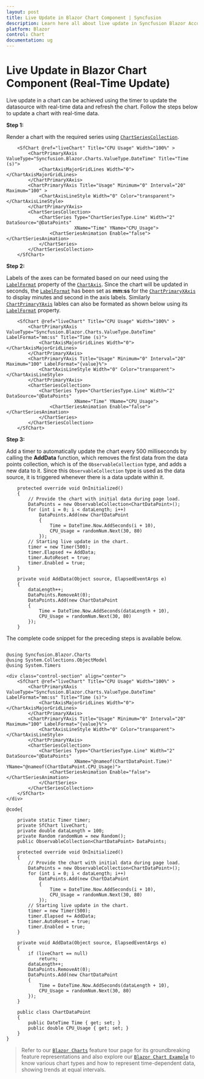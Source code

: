```yaml
---
layout: post
title: Live Update in Blazor Chart Component | Syncfusion
description: Learn here all about live update in Syncfusion Blazor Accumulation Chart component and more.
platform: Blazor
control: Chart
documentation: ug
---
```


<!-- markdownlint-disable MD036 -->

# Live Update in Blazor Chart Component (Real-Time Update)

Live update in a chart can be achieved using the timer to update the datasource with real-time data and refresh the chart. Follow the steps below to update a chart with real-time data.

**Step 1:**

Render a chart with the required series using [`ChartSeriesCollection`](https://help.syncfusion.com/cr/blazor/Syncfusion.Blazor.Charts.ChartSeriesCollection.html).

```razor
    <SfChart @ref="liveChart" Title="CPU Usage" Width="100%" >
        <ChartPrimaryXAxis ValueType="Syncfusion.Blazor.Charts.ValueType.DateTime" Title="Time (s)">
            <ChartAxisMajorGridLines Width="0"></ChartAxisMajorGridLines>
        </ChartPrimaryXAxis>
        <ChartPrimaryYAxis Title="Usage" Minimum="0" Interval="20" Maximum="100" >
            <ChartAxisLineStyle Width="0" Color="transparent"></ChartAxisLineStyle>
        </ChartPrimaryYAxis>
        <ChartSeriesCollection>
            <ChartSeries Type="ChartSeriesType.Line" Width="2" DataSource="@DataPoints"
                         XName="Time" YName="CPU_Usage">
                <ChartSeriesAnimation Enable="false"></ChartSeriesAnimation>
            </ChartSeries>
        </ChartSeriesCollection>
    </SfChart>
```

**Step 2:**

Labels of the axes can be formated based on our need using the [`LabelFormat`](https://help.syncfusion.com/cr/blazor/Syncfusion.Blazor.Charts.ChartCommonAxis.html#Syncfusion_Blazor_Charts_ChartCommonAxis_Format) property of the [`ChartAxis`](https://help.syncfusion.com/cr/blazor/Syncfusion.Blazor.Charts.ChartAxis.html). Since the chart will be updated in seconds, the [`LabelFormat`](https://help.syncfusion.com/cr/blazor/Syncfusion.Blazor.Charts.ChartCommonAxis.html#Syncfusion_Blazor_Charts_ChartCommonAxis_Format) has been set as **mm:ss** for the [`ChartPrimaryXAxis`](https://help.syncfusion.com/cr/blazor/Syncfusion.Blazor.Charts.ChartPrimaryXAxis.html) to display minutes and second in the axis labels. Similarly [`ChartPrimaryYAxis`](https://help.syncfusion.com/cr/blazor/Syncfusion.Blazor.Charts.ChartPrimaryYAxis.html) lables can also be formated as shown below using its [`LabelFormat`](https://help.syncfusion.com/cr/blazor/Syncfusion.Blazor.Charts.ChartCommonAxis.html#Syncfusion_Blazor_Charts_ChartCommonAxis_Format) property.

```razor
    <SfChart @ref="liveChart" Title="CPU Usage" Width="100%" >
        <ChartPrimaryXAxis ValueType="Syncfusion.Blazor.Charts.ValueType.DateTime" LabelFormat="mm:ss" Title="Time (s)">
            <ChartAxisMajorGridLines Width="0"></ChartAxisMajorGridLines>
        </ChartPrimaryXAxis>
        <ChartPrimaryYAxis Title="Usage" Minimum="0" Interval="20" Maximum="100" LabelFormat="{value}%">
            <ChartAxisLineStyle Width="0" Color="transparent"></ChartAxisLineStyle>
        </ChartPrimaryYAxis>
        <ChartSeriesCollection>
            <ChartSeries Type="ChartSeriesType.Line" Width="2" DataSource="@DataPoints"
                         XName="Time" YName="CPU_Usage">
                <ChartSeriesAnimation Enable="false"></ChartSeriesAnimation>
            </ChartSeries>
        </ChartSeriesCollection>
    </SfChart>
```

**Step 3:**

Add a timer to automatically update the chart every 500 milliseconds by calling the **AddData** function, which removes the first data from the data points collection, which is of the `ObservableCollection` type, and adds a new data to it. Since this `ObservableCollection` type is used as the data source, it is triggered whenever there is a data update within it.

```razor
    protected override void OnInitialized()
    {
        // Provide the chart with initial data during page load.
        DataPoints = new ObservableCollection<ChartDataPoint>();
        for (int i = 0; i < dataLength; i++)
            DataPoints.Add(new ChartDataPoint
            {
                Time = DateTime.Now.AddSeconds(i + 10),
                CPU_Usage = randomNum.Next(30, 80)
            });
        // Starting live update in the chart.
        timer = new Timer(500);
        timer.Elapsed += AddData;
        timer.AutoReset = true;
        timer.Enabled = true;
    }

    private void AddData(Object source, ElapsedEventArgs e)
    {
        dataLength++;
        DataPoints.RemoveAt(0);
        DataPoints.Add(new ChartDataPoint
        {
            Time = DateTime.Now.AddSeconds(dataLength + 10),
            CPU_Usage = randomNum.Next(30, 80)
        });
    }
```

The complete code snippet for the preceding steps is available below.

```razor

@using Syncfusion.Blazor.Charts
@using System.Collections.ObjectModel
@using System.Timers

<div class="control-section" align="center">
    <SfChart @ref="liveChart" Title="CPU Usage" Width="100%" >
        <ChartPrimaryXAxis ValueType="Syncfusion.Blazor.Charts.ValueType.DateTime" LabelFormat="mm:ss" Title="Time (s)">
            <ChartAxisMajorGridLines Width="0"></ChartAxisMajorGridLines>
        </ChartPrimaryXAxis>
        <ChartPrimaryYAxis Title="Usage" Minimum="0" Interval="20" Maximum="100" LabelFormat="{value}%">
            <ChartAxisLineStyle Width="0" Color="transparent"></ChartAxisLineStyle>
        </ChartPrimaryYAxis>
        <ChartSeriesCollection>
            <ChartSeries Type="ChartSeriesType.Line" Width="2" DataSource="@DataPoints"
                         XName="@nameof(ChartDataPoint.Time)" YName="@nameof(ChartDataPoint.CPU_Usage)">
                <ChartSeriesAnimation Enable="false"></ChartSeriesAnimation>
            </ChartSeries>
        </ChartSeriesCollection>
    </SfChart>
</div>

@code{

    private static Timer timer;
    private SfChart liveChart;
    private double dataLength = 100;
    private Random randomNum = new Random();
    public ObservableCollection<ChartDataPoint> DataPoints;

    protected override void OnInitialized()
    {
        // Provide the chart with initial data during page load.
        DataPoints = new ObservableCollection<ChartDataPoint>();
        for (int i = 0; i < dataLength; i++)
            DataPoints.Add(new ChartDataPoint
            {
                Time = DateTime.Now.AddSeconds(i + 10),
                CPU_Usage = randomNum.Next(30, 80)
            });
        // Starting live update in the chart.
        timer = new Timer(500);
        timer.Elapsed += AddData;
        timer.AutoReset = true;
        timer.Enabled = true;
    }

    private void AddData(Object source, ElapsedEventArgs e)
    {
        if (liveChart == null)
            return;
        dataLength++;
        DataPoints.RemoveAt(0);
        DataPoints.Add(new ChartDataPoint
        {
            Time = DateTime.Now.AddSeconds(dataLength + 10),
            CPU_Usage = randomNum.Next(30, 80)
        });
    }

    public class ChartDataPoint
    {
        public DateTime Time { get; set; }
        public double CPU_Usage { get; set; }
    }
}

```

> Refer to our [`Blazor Charts`](https://www.syncfusion.com/blazor-components/blazor-charts) feature tour page for its groundbreaking feature representations and also explore our [`Blazor Chart Example`](https://blazor.syncfusion.com/demos/chart/line?theme=bootstrap4) to know various chart types and how to represent time-dependent data, showing trends at equal intervals.